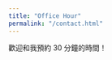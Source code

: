 ```yaml
---
title: "Office Hour"
permalink: "/contact.html"
---
```

<p class="mb-4">歡迎和我預約 30 分鐘的時間！</p>

<!-- Calendly inline widget begin -->
<div class="calendly-inline-widget" data-url="https://calendly.com/grindturbo/30min" style="min-width:320px;height:630px;"></div>
<script type="text/javascript" src="https://assets.calendly.com/assets/external/widget.js" async></script>
<!-- Calendly inline widget end -->